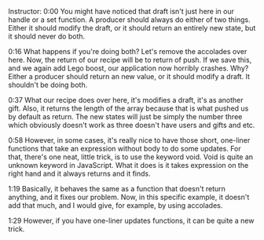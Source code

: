 Instructor: 0:00 You might have noticed that draft isn't just here in our handle or a set function. A producer should always do either of two things. Either it should modify the draft, or it should return an entirely new state, but it should never do both.

0:16 What happens if you're doing both? Let's remove the accolades over here. Now, the return of our recipe will be to return of push. If we save this, and we again add Lego boost, our application now horribly crashes. Why? Either a producer should return an new value, or it should modify a draft. It shouldn't be doing both.

0:37 What our recipe does over here, it's modifies a draft, it's as another gift. Also, it returns the length of the array because that is what pushed us by default as return. The new states will just be simply the number three which obviously doesn't work as three doesn't have users and gifts and etc.

0:58 However, in some cases, it's really nice to have those short, one-liner functions that take an expression without body to do some updates. For that, there's one neat, little trick, is to use the keyword void. Void is quite an unknown keyword in JavaScript. What it does is it takes expression on the right hand and it always returns and it finds.

1:19 Basically, it behaves the same as a function that doesn't return anything, and it fixes our problem. Now, in this specific example, it doesn't add that much, and I would give, for example, by using accolades.

1:29 However, if you have one-liner updates functions, it can be quite a new trick.

